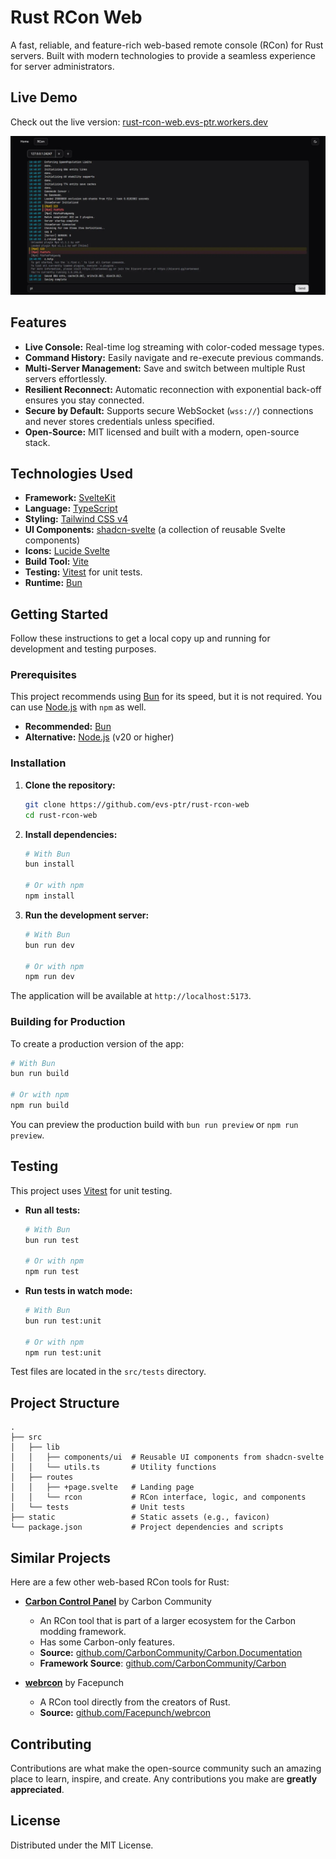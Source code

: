 # Rust RCon Web

A fast, reliable, and feature-rich web-based remote console (RCon) for Rust servers. Built with modern technologies to provide a seamless experience for server administrators.

## Live Demo

Check out the live version: [rust-rcon-web.evs-ptr.workers.dev](https://rust-rcon-web.evs-ptr.workers.dev)

![Rust RCon Web Screenshot](static/rcon-preview-1.webp)

## Features

- **Live Console:** Real-time log streaming with color-coded message types.
- **Command History:** Easily navigate and re-execute previous commands.
- **Multi-Server Management:** Save and switch between multiple Rust servers effortlessly.
- **Resilient Reconnect:** Automatic reconnection with exponential back-off ensures you stay connected.
- **Secure by Default:** Supports secure WebSocket (`wss://`) connections and never stores credentials unless specified.
- **Open-Source:** MIT licensed and built with a modern, open-source stack.

## Technologies Used

- **Framework:** [SvelteKit](https://kit.svelte.dev/)
- **Language:** [TypeScript](https://www.typescriptlang.org/)
- **Styling:** [Tailwind CSS v4](https://tailwindcss.com/)
- **UI Components:** [shadcn-svelte](https://www.shadcn-svelte.com/) (a collection of reusable Svelte components)
- **Icons:** [Lucide Svelte](https://lucide.dev/guide/packages/lucide-svelte)
- **Build Tool:** [Vite](https://vitejs.dev/)
- **Testing:** [Vitest](https://vitest.dev/) for unit tests.
- **Runtime:** [Bun](https://bun.sh/)

## Getting Started

Follow these instructions to get a local copy up and running for development and testing purposes.

### Prerequisites

This project recommends using [Bun](https://bun.sh/) for its speed, but it is not required. You can use [Node.js](https://nodejs.org/) with `npm` as well.

- **Recommended:** [Bun](https://bun.sh/)
- **Alternative:** [Node.js](https://nodejs.org/) (v20 or higher)

### Installation

1. **Clone the repository:**

   ```sh
   git clone https://github.com/evs-ptr/rust-rcon-web
   cd rust-rcon-web
   ```

2. **Install dependencies:**

   ```sh
   # With Bun
   bun install

   # Or with npm
   npm install
   ```

3. **Run the development server:**

   ```sh
   # With Bun
   bun run dev

   # Or with npm
   npm run dev
   ```

The application will be available at `http://localhost:5173`.

### Building for Production

To create a production version of the app:

```sh
# With Bun
bun run build

# Or with npm
npm run build
```

You can preview the production build with `bun run preview` or `npm run preview`.

## Testing

This project uses [Vitest](https://vitest.dev/) for unit testing.

- **Run all tests:**

  ```sh
  # With Bun
  bun run test

  # Or with npm
  npm run test
  ```

- **Run tests in watch mode:**

  ```sh
  # With Bun
  bun run test:unit

  # Or with npm
  npm run test:unit
  ```

Test files are located in the `src/tests` directory.

## Project Structure

```
.
├── src
│   ├── lib
│   │   ├── components/ui  # Reusable UI components from shadcn-svelte
│   │   └── utils.ts       # Utility functions
│   ├── routes
│   │   ├── +page.svelte   # Landing page
│   │   └── rcon           # RCon interface, logic, and components
│   └── tests              # Unit tests
├── static                 # Static assets (e.g., favicon)
└── package.json           # Project dependencies and scripts
```

## Similar Projects

Here are a few other web-based RCon tools for Rust:

- **[Carbon Control Panel](https://carbonmod.gg/tools/control-panel/)** by Carbon Community
  - An RCon tool that is part of a larger ecosystem for the Carbon modding framework.
  - Has some Carbon-only features.
  - **Source:** [github.com/CarbonCommunity/Carbon.Documentation](https://github.com/CarbonCommunity/Carbon.Documentation)
  - **Framework Source**: [github.com/CarbonCommunity/Carbon](https://github.com/CarbonCommunity/Carbon)

- **[webrcon](https://facepunch.github.io/webrcon/#/home)** by Facepunch
  - A RCon tool directly from the creators of Rust.
  - **Source:** [github.com/Facepunch/webrcon](https://github.com/Facepunch/webrcon)

## Contributing

Contributions are what make the open-source community such an amazing place to learn, inspire, and create. Any contributions you make are **greatly appreciated**.

## License

Distributed under the MIT License.
